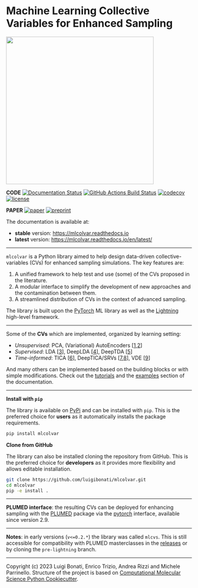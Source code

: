 Machine Learning Collective Variables for Enhanced Sampling
=================================================

[<img src="https://raw.githubusercontent.com/luigibonati/mlcolvar/main/docs/images/logo_name_black_big.png" width="400" />](https://mlcolvar.readthedocs.io/en/stable/)

[//]: # (Badges)
**CODE**  [![Documentation Status](https://readthedocs.org/projects/mlcolvar/badge/?version=stable)](https://mlcolvar.readthedocs.io/en/stable/)  [![GitHub Actions Build Status](https://github.com/luigibonati/mlcolvar/actions/workflows/CI.yaml/badge.svg?branch=main)](https://github.com/luigibonati/mlcolvar/actions?query=workflow%3ACI)
[![codecov](https://codecov.io/gh/luigibonati/mlcolvar/branch/main/graph/badge.svg?token=H01H68KNNG)](https://codecov.io/gh/luigibonati/mlcolvar)
[![license](https://img.shields.io/github/license/luigibonati/mlcolvar)](https://github.com/luigibonati/mlcolvar/blob/main/LICENSE)

**PAPER** [![paper](https://img.shields.io/badge/JCP-10.1063/5.0156343-blue)](https://doi.org/10.1063/5.0156343)
[![preprint](https://img.shields.io/badge/arXiv-2305.19980-lightblue)](https://arxiv.org/abs/2305.19980)

The documentation is available at:
- **stable** version: https://mlcolvar.readthedocs.io
- **latest** version: https://mlcolvar.readthedocs.io/en/latest/

---

`mlcolvar` is a Python library aimed to help design data-driven collective-variables (CVs) for enhanced sampling simulations. The key features are:

1. A unified framework to help test and use (some) of the CVs proposed in the literature. 
2. A modular interface to simplify the development of new approaches and the contamination between them.
3. A streamlined distribution of CVs in the context of advanced sampling. 

The library is built upon the [PyTorch](https://pytorch.org/) ML library as well as the [Lightning](https://lightning.ai/) high-level framework. 

---

Some of the **CVs** which are implemented, organized by learning setting:
- _Unsupervised_: PCA, (Variational) AutoEncoders [[1](http://dx.doi.org/%2010.1002/jcc.25520),[2](http://dx.doi.org/%2010.1021/acs.jctc.1c00415)]
- _Supervised_: LDA [[3](http://dx.doi.org/10.1021/acs.jpclett.8b00733)], DeepLDA [[4](http://dx.doi.org/%2010.1021/acs.jpclett.0c00535)], DeepTDA [[5](http://dx.doi.org/%2010.1021/acs.jpclett.1c02317)]
- _Time-informed_: TICA [[6](http://dx.doi.org/%2010.1063/1.4811489)], DeepTICA/SRVs [[7](http://dx.doi.org/10.1073/pnas.2113533118),[8](http://dx.doi.org/%2010.1063/1.5092521)], VDE [[9](http://dx.doi.org/10.1103/PhysRevE.97.062412)]

And many others can be implemented based on the building blocks or with simple modifications. Check out the [tutorials](https://mlcolvar.readthedocs.io/en/stable/tutorials.html) and the [examples](https://mlcolvar.readthedocs.io/en/stable/examples.html) section of the documentation.

---


**Install with `pip`**

The library is available on [PyPi](https://pypi.org/project/mlcolvar/) and can be installed with `pip`. This is the preferred choice for **users** as it automatically installs the package requirements. 

```bash
pip install mlcolvar
```

**Clone from GitHub**

The library can also be installed cloning the repository from GitHub. This is the preferred choice for **developers** as it provides more flexibility and allows editable installation.

```bash
git clone https://github.com/luigibonati/mlcolvar.git
cd mlcolvar
pip -e install .
```



---

**PLUMED interface**: the resulting CVs can be deployed for enhancing sampling with the [PLUMED](https://www.plumed.org/) package via the [pytorch](https://www.plumed.org/doc-master/user-doc/html/PYTORCH_MODEL/) interface, available since version 2.9. 

---

**Notes**: in early versions (`v<=0.2.*`) the library was called `mlcvs`. This is still accessible for compatibility with PLUMED masterclasses in the [releases](https://github.com/luigibonati/mlcolvar/releases) or by cloning the `pre-lightning` branch.

---

Copyright (c) 2023 Luigi Bonati, Enrico Trizio, Andrea Rizzi and Michele Parrinello. 
Structure of the project is based on 
[Computational Molecular Science Python Cookiecutter](https://github.com/molssi/cookiecutter-cms).
